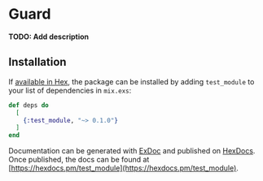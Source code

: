# Guard

**TODO: Add description**

## Installation

If [available in Hex](https://hex.pm/docs/publish), the package can be installed
by adding `test_module` to your list of dependencies in `mix.exs`:

```elixir
def deps do
  [
    {:test_module, "~> 0.1.0"}
  ]
end
```

Documentation can be generated with [ExDoc](https://github.com/elixir-lang/ex_doc)
and published on [HexDocs](https://hexdocs.pm). Once published, the docs can
be found at [https://hexdocs.pm/test_module](https://hexdocs.pm/test_module).

